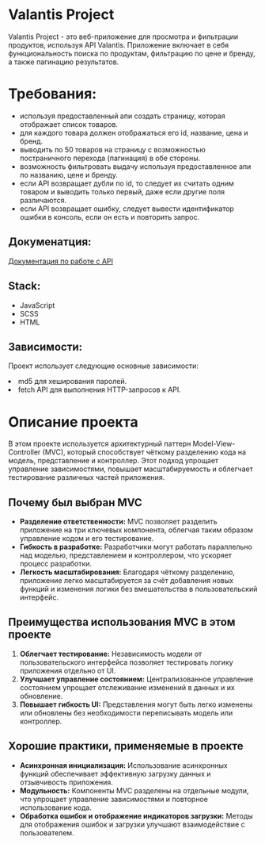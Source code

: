 # Valantis Project

Valantis Project - это веб-приложение для просмотра и фильтрации продуктов, используя API Valantis. 
Приложение включает в себя функциональность поиска по продуктам, фильтрацию по цене и бренду, а также пагинацию результатов.

#  Требования: 
<ul align ="start">
  <li>используя предоставленный апи создать страницу, которая отображает список товаров. </li>
  <li>для каждого товара должен отображаться его id, название, цена и бренд. </li>
  <li>выводить по 50 товаров на страницу с возможностью постраничного перехода (пагинация) в обе стороны. </li>
  <li>возможность фильтровать выдачу используя предоставленное апи по названию, цене и бренду. </li>
  <li>eсли API возвращает дубли по id, то следует их считать одним товаром и выводить только первый, даже если другие поля различаются.</li>
  <li>eсли API возвращает ошибку, следует вывести идентификатор ошибки в консоль, если он есть и повторить запрос. </li>
</ul>

## Докуменатция:
<a href="https://github.com/ValantisJewelry/TestTaskValantis/blob/main/API.md"> Документация по работе с API</a>

## Stack:
<ul align ="start">
  <li>JavaScript </li>
  <li>SCSS </li>
  <li>HTML </li>
</ul>

## Зависимости:
<p>Проект использует следующие основные зависимости: </p>

<li>md5 для хеширования паролей.</li>
<li>fetch API для выполнения HTTP-запросов к API.</p>

# Описание проекта

В этом проекте используется архитектурный паттерн Model-View-Controller (MVC), который способствует чёткому разделению кода на модель, представление и контроллер. Этот подход упрощает управление зависимостями, повышает масштабируемость и облегчает тестирование различных частей приложения.

## Почему был выбран MVC

- **Разделение ответственности:** MVC позволяет разделить приложение на три ключевых компонента, облегчая таким образом управление кодом и его тестирование.
- **Гибкость в разработке:** Разработчики могут работать параллельно над моделью, представлением и контроллером, что ускоряет процесс разработки.
- **Легкость масштабирования:** Благодаря чёткому разделению, приложение легко масштабируется за счёт добавления новых функций и изменения логики без вмешательства в пользовательский интерфейс.

## Преимущества использования MVC в этом проекте

1. **Облегчает тестирование:** Независимость модели от пользовательского интерфейса позволяет тестировать логику приложения отдельно от UI.
2. **Улучшает управление состоянием:** Централизованное управление состоянием упрощает отслеживание изменений в данных и их обновление.
3. **Повышает гибкость UI:** Представления могут быть легко изменены или обновлены без необходимости переписывать модель или контроллер.

## Хорошие практики, применяемые в проекте

- **Асинхронная инициализация:** Использование асинхронных функций обеспечивает эффективную загрузку данных и отзывчивость приложения.
- **Модульность:** Компоненты MVC разделены на отдельные модули, что упрощает управление зависимостями и повторное использование кода.
- **Обработка ошибок и отображение индикаторов загрузки:** Методы для отображения ошибок и загрузки улучшают взаимодействие с пользователем.

